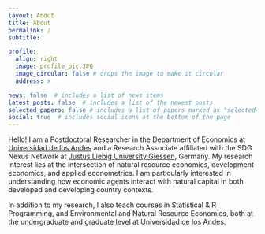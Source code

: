 ```yaml
---
layout: About
title: About
permalink: /
subtitle: 

profile:
  align: right
  image: profile_pic.JPG
  image_circular: false # crops the image to make it circular
  address: >

news: false  # includes a list of news items
latest_posts: false  # includes a list of the newest posts
selected_papers: false # includes a list of papers marked as "selected={true}"
social: true  # includes social icons at the bottom of the page
---
```


Hello! I am a Postdoctoral Researcher in the Department of Economics at [Universidad de los Andes](https://economia.uniandes.edu.co/) and a Research Associate affiliated with the SDG Nexus Network at [Justus Liebig University Giessen](https://www.uni-giessen.de/de/fbz/zentren/zeu/sdgnexus), Germany. My research interest lies at the intersection of natural resource economics, development economics, and applied econometrics. I am particularly interested in understanding how economic agents interact with natural capital in both developed and developing country contexts. 

In addition to my research, I also teach courses in Statistical & R Programming, and Environmental and Natural Resource Economics, both at the undergraduate and graduate level at Universidad de los Andes.
